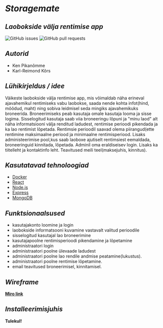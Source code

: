 # _Storagemate_
## _Laobokside välja rentimise app_


![GitHub issues](https://img.shields.io/github/issues/rakenduste-programmeerimine-2021/storagemate)
![GitHub pull requests](https://img.shields.io/github/issues-pr/rakenduste-programmeerimine-2021/storagemate)

## _Autorid_
- Ken Pikanõmme
- Karl-Reimond Kõrs

## _Lühikirjeldus / idee_
Väikeste laobokside välja rentimise app, mis võimaldab näha erineval ajavahemikul rentimiseks vabu laobokse, saada nende kohta infot(hind, mõõdud, maht) ning sobiva leidmisel seda mingiks ajavahemikuks broneerida. Broneerimiseks peab kasutaja omale kasutaja looma ja sisse logima. Sisselogitud kasutaja saab  viia broneeringu lõpuni ja "minu laod" alt näha informatsiooni välja renditud ladudest, rentimise perioodi pikendada ja ka lao rentimist lõpetada. Rentimsie perioodil saavad olema piirangud(ette rentimine maksimaalne periood ja minimaalne rentimisperiood. Lisaks administeerimise pool,kus saab laoboxe ajutiselt rentimsiest eemaldada, broneeringuid kinnitada, lõpetada. Adminil oma eraldiseisev login. Lisaks ka tiitelleht ja kontaktinfo leht. Teavitused meili teel(maksejuhis, kinnitus).


## _Kasutatavad tehnoloogiad_
 - [Docker]
 - [React]
 - [Node.js]
 - [Express]
 - [MongoDB]

## _Funktsionaalsused_

- kasutajakonto loomine ja login
- laobokside informatsooni kuvamine vastavalt valitud perioodile
- sisselogitud kasutajal lao broneerimine
- kasutajapoolne rentimisperioodi pikendamine ja lõpetamine
- administraatori login
- administraatori poolne ülevaade ladudest
- administraatori poolne lao rendile andmise peatamine(lukustus).
- administraatori poolne rentimise  lõpetamine.
- email teavitused broneerimisel, kinnitamisel.

## _Wireframe_
   **[Miro link]**


## _Installeerimisjuhis_

**Tulekul!**

```sh

```










[//]: # (These are reference links used in the body of this note and get stripped out when the markdown processor does its job. There is no need to format nicely because it shouldn't be seen. Thanks SO - http://stackoverflow.com/questions/4823468/store-comments-in-markdown-syntax)

   [Docker]: <https://www.docker.com/get-started>
   [React]: <https://reactjs.org/>
   [Node.js]: <http://nodejs.org>
   [Express]: <http://expressjs.com>
   [MongoDB]: <https://www.mongodb.com/>
   [Miro link]: <https://miro.com/app/board/o9J_lkgtdlc=//>

  
